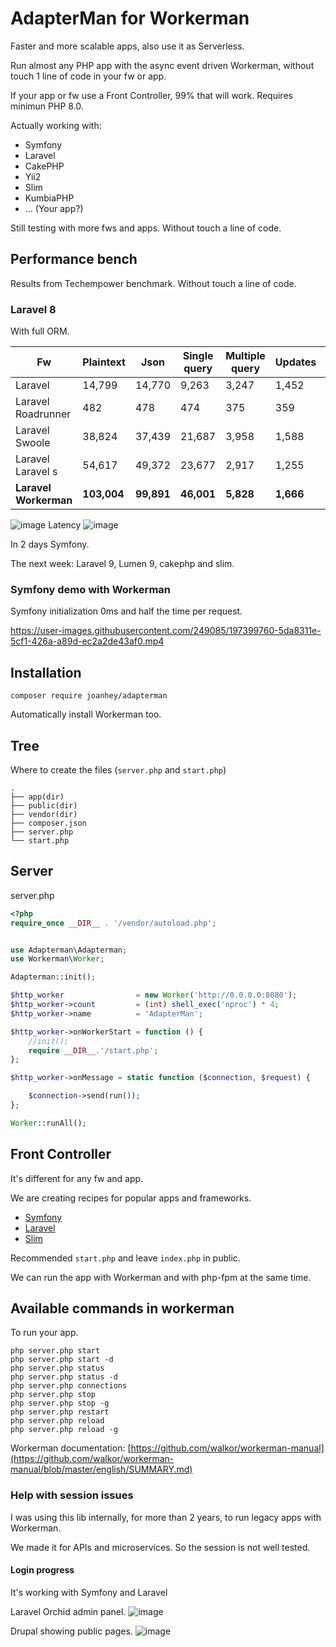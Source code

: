 # AdapterMan for Workerman
Faster and more scalable apps, also use it as Serverless.

Run almost any PHP app with the async event driven Workerman, without touch 1 line of code in your fw or app.

If your app or fw use a Front Controller, 99% that will work. Requires minimun PHP 8.0.

Actually working with:
- Symfony
- Laravel
- CakePHP
- Yii2
- Slim
- KumbiaPHP
- ... (Your app?)

Still testing with more fws and apps.
Without touch a line of code.


## Performance bench
Results from Techempower benchmark.
Without touch a line of code.

### Laravel 8
With full ORM.

 Fw | Plaintext | Json | Single query | Multiple query | Updates | Fortunes
 -- | --| -- | -- | -- | -- | -- 
Laravel | 14,799 | 14,770 | 9,263 | 3,247 | 1,452 | 8,354
Laravel Roadrunner | 482 | 478 | 474 | 375 | 359 | 472
Laravel Swoole | 38,824 | 37,439 | 21,687 | 3,958 | 1,588 | 16,035 
Laravel Laravel s | 54,617 | 49,372 | 23,677 | 2,917 | 1,255 | 16,696 
**Laravel Workerman** | **103,004** | **99,891** | **46,001** | **5,828** | **1,666** | **27,158** 

![image](https://user-images.githubusercontent.com/249085/200189417-06fa658b-92c3-4c6d-a6e4-1efb3446a513.png)
Latency
![image](https://user-images.githubusercontent.com/249085/200189427-99977bb7-5910-4d17-a47c-7242e8f95f8f.png)


In 2 days Symfony. 

The next week: 
Laravel 9, Lumen 9, cakephp and slim. 

### Symfony demo with Workerman
Symfony initialization 0ms and half the time per request.

https://user-images.githubusercontent.com/249085/197399760-5da8311e-5cf1-426a-a89d-ec2a2de43af0.mp4

## Installation
```
composer require joanhey/adapterman
```
Automatically install Workerman too.

## Tree
Where to create the files (`server.php` and `start.php`)

```
.
├── app(dir)
├── public(dir)
├── vendor(dir)
├── composer.json
├── server.php
└── start.php
```

## Server
server.php
```php
<?php
require_once __DIR__ . '/vendor/autoload.php';


use Adapterman\Adapterman;
use Workerman\Worker;

Adapterman::init();

$http_worker                = new Worker('http://0.0.0.0:8080');
$http_worker->count         = (int) shell_exec('nproc') * 4;
$http_worker->name          = 'AdapterMan';

$http_worker->onWorkerStart = function () {
    //init();
    require __DIR__.'/start.php';
};

$http_worker->onMessage = static function ($connection, $request) {

    $connection->send(run());
};

Worker::runAll();

```
## Front Controller

It's different for any fw and app.

We are creating recipes for popular apps and frameworks.

- [Symfony](recipes/symfony.md)
- [Laravel](recipes/laravel.md)
- [Slim](recipes/slim.md)

Recommended `start.php` and leave `index.php` in public.

We can run the app with Workerman and with php-fpm at the same time.


## Available commands in workerman
To run your app.

```php server.php start  ```  
```php server.php start -d  ```  
```php server.php status  ```  
```php server.php status -d  ```  
```php server.php connections```  
```php server.php stop  ```  
```php server.php stop -g  ```  
```php server.php restart  ```  
```php server.php reload  ```  
```php server.php reload -g  ```

Workerman documentation:
[https://github.com/walkor/workerman-manual](https://github.com/walkor/workerman-manual/blob/master/english/SUMMARY.md)


### Help with session issues
I was using this lib internally, for more than 2 years, to run legacy apps with Workerman.

We made it for APIs and microservices. So the session is not well tested.

#### Login progress
It's working with Symfony and Laravel

Laravel Orchid admin panel.
![image](https://user-images.githubusercontent.com/249085/197333441-74fff586-b984-492f-8cd1-58fb69774b1f.png)

Drupal showing public pages.
![image](https://user-images.githubusercontent.com/249085/197333512-0f840436-399f-4000-b9af-e6a05a7d30b2.png)

